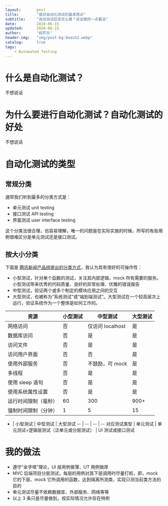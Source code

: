 ```yaml
---
layout:       post
title:        "我对自动化测试的基本观点"
subtitle:     "自动测试应该怎么做？谈谈我的一点看法"
date:         2020-06-15
updated:      2020-06-15
author:       "权芹乐"
header-img:   "img/post-bg-beach2.webp"
catalog:      true
tags:
    - Automated Testing
---
```


# 什么是自动化测试？
不想说话

# 为什么要进行自动化测试？自动化测试的好处
不想说话

# 自动化测试的类型

## 常规分类

通常我们听到最多的分类方式是：
- 单元测试 unit testing
- 接口测试 API testing
- 界面测试 user interface testing

这个分类法很合理，也容易理解，唯一的问题是在实际实施的时候，所写的有些用例很难区分是单元测试还是接口测试。

<!-- more -->

## 按大小分类

下面是 [腾讯新闻产品组提出的分类方式](https://cloud.tencent.com/developer/article/1490961)，我认为具有很好的可操作性：
* 小型测试，针对单个函数的测试，关注其内部逻辑，mock 所有需要的服务。小型测试带来优秀的代码质量、良好的异常处理、优雅的错误报告
* 中型测试，验证两个或多个制定的模块应用之间的交互
* 大型测试，也被称为“系统测试”或“端到端测试”。大型测试在一个较高层次上运行，验证系统作为一个整体是如何工作的。

资源 | 小型测试 | 中型测试 | 大型测试
-- | -- | -- | --
网络访问 | 否 | 仅访问 localhost | 是
数据库访问 | 否 | 是 | 是
访问文件 | 否 | 是 | 是
访问用户界面 | 否 | 否 | 是
使用外部服务 | 否 | 不鼓励，可 mock | 是
多线程 | 否 | 是 | 是
使用 sleep 语句 | 否 | 是 | 是
使用系统属性设置 | 否 | 是 | 是
运行时间限制（毫秒） | 60 | 300 | 900+
强制时间限制（分钟） | 1 | 5 | 15

 - | 小型测试 | 中型测试 | 大型测试
-- | -- | -- | --
对应测试类型 | 单元测试 | 单元测试+逻辑层测试（泛单元或分层测试） | UI 测试或接口测试

# 我的做法

* 遵守“金字塔”理论，UI 层用例做薄，UT 用例做厚
* MVC 后端项目分层测试，每层的用例对其下层调用时尽量打桩，即，mock 它的下层、mock 它所调用的函数，达到隔离所测类、实现只测当前类方法的目的
* 单元测试尽量不依赖数据库、外部服务、网络等等
* 以上 3 条只是尽量做到，视实际情况允许存在特例
